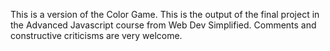 This is a version of the Color Game. This is the output of the final project in the Advanced Javascript course from Web Dev Simplified. Comments and constructive criticisms are very welcome. 
